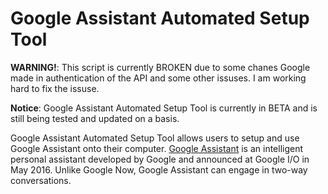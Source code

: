 # Google Assistant Automated Setup Tool

**WARNING!**: This script is currently BROKEN due to some chanes Google made in authentication of the API and some other issuses. I am working hard to fix the issuse.

**Notice**: Google Assistant Automated Setup Tool is currently in BETA and is still being tested and updated on a basis.  

Google Assistant Automated Setup Tool allows users to setup and use Google Assistant onto their computer. [Google Assistant](https://en.wikipedia.org/wiki/Google_Assistant) is an intelligent personal assistant developed by Google and announced at Google I/O in May 2016. Unlike Google Now, Google Assistant can engage in two-way conversations.
